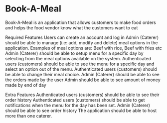 # Book-A-Meal

Book-A-Meal is an application that allows customers to make food orders and helps the food vendor know what the customers want to eat

Required Features
Users can create an account and log in
Admin (Caterer) should be able to manage (i.e: add, modify and delete) meal options in the application. Examples of meal options are: Beef with rice, Beef with fries etc
Admin (Caterer) should be able to setup menu for a specific day by selecting from the meal options available on the system.
Authenticated users (customers) should be able to see the menu for a specific day and select an option out of the menu.
Authenticated users (customers) should be able to change their meal choice.
Admin (Caterer) should be able to see the orders made by the user
Admin should be able to see amount of money made by end of day

Extra Features 
Authenticated users (customers) should be able to see their order history
Authenticated users (customers) should be able to get notifications when the menu for the day has been set.
Admin (Caterer) should be able to see order history
The application should be able to host more than one caterer.

